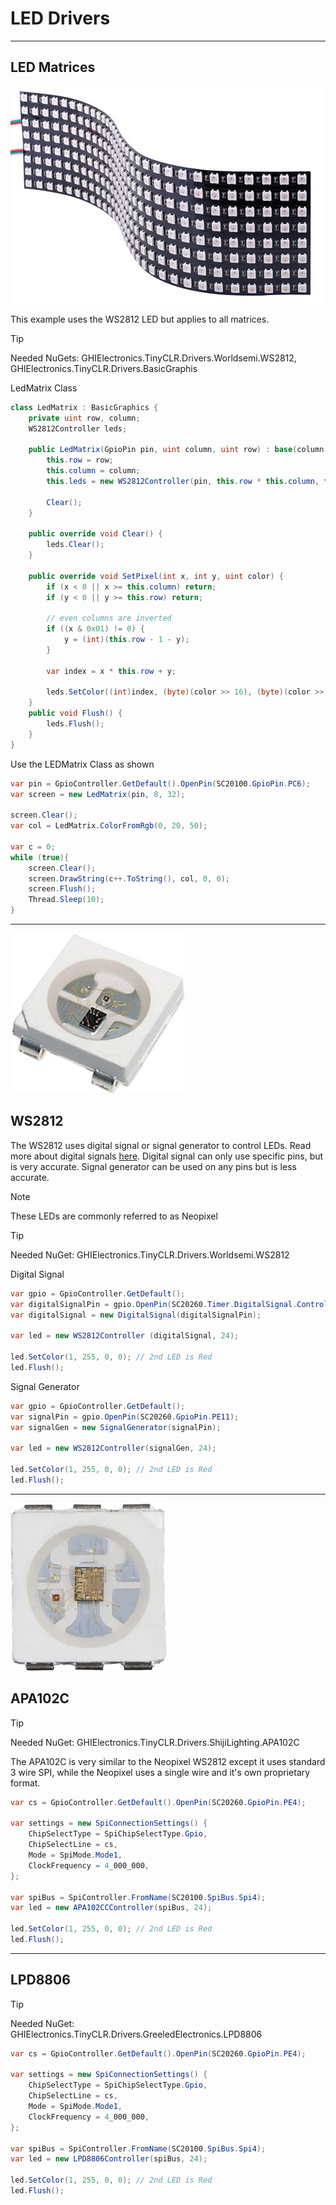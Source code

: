 # LED Drivers

---

## LED Matrices

![LED Matrix](./images/ledmatrices.jpg)

This example uses the WS2812 LED but applies to all matrices.

> [!TIP]
> Needed NuGets: GHIElectronics.TinyCLR.Drivers.Worldsemi.WS2812, GHIElectronics.TinyCLR.Drivers.BasicGraphis

LedMatrix Class
```cs
class LedMatrix : BasicGraphics {
	private uint row, column;
	WS2812Controller leds;

	public LedMatrix(GpioPin pin, uint column, uint row) : base(column, row, ColorFormat.Rgb565) {
		this.row = row;
		this.column = column;
		this.leds = new WS2812Controller(pin, this.row * this.column, this.Buffer);

		Clear();
	}

	public override void Clear() {
		leds.Clear();
	}

	public override void SetPixel(int x, int y, uint color) {
		if (x < 0 || x >= this.column) return;
		if (y < 0 || y >= this.row) return;

		// even columns are inverted
		if ((x & 0x01) != 0) {
			y = (int)(this.row - 1 - y);
		}

		var index = x * this.row + y;

		leds.SetColor((int)index, (byte)(color >> 16), (byte)(color >> 8), (byte)(color >> 0));
	}
	public void Flush() {
		leds.Flush();
	}
}
```
Use the LEDMatrix Class as shown

```cs
var pin = GpioController.GetDefault().OpenPin(SC20100.GpioPin.PC6);
var screen = new LedMatrix(pin, 8, 32);

screen.Clear();
var col = LedMatrix.ColorFromRgb(0, 20, 50);

var c = 0;
while (true){
    screen.Clear();
    screen.DrawString(c++.ToString(), col, 0, 0);
    screen.Flush();
    Thread.Sleep(10);
}
```
---

![WS2812](./images/WS2812.jpg)

## WS2812

The WS2812 uses digital signal or signal generator to control LEDs. Read more about digital signals [here](../tutorials/signal-control.md). Digital signal can only use specific pins, but is very accurate. Signal generator can be used on any pins but is less accurate. 

> [!Note]
> These LEDs are commonly referred to as Neopixel

> [!TIP]
> Needed NuGet: GHIElectronics.TinyCLR.Drivers.Worldsemi.WS2812

Digital Signal
```cs
var gpio = GpioController.GetDefault();
var digitalSignalPin = gpio.OpenPin(SC20260.Timer.DigitalSignal.Controller5.PA0);
var digitalSignal = new DigitalSignal(digitalSignalPin);

var led = new WS2812Controller (digitalSignal, 24);

led.SetColor(1, 255, 0, 0); // 2nd LED is Red
led.Flush();
```

Signal Generator
```cs
var gpio = GpioController.GetDefault();
var signalPin = gpio.OpenPin(SC20260.GpioPin.PE11);
var signalGen = new SignalGenerator(signalPin);

var led = new WS2812Controller(signalGen, 24);

led.SetColor(1, 255, 0, 0); // 2nd LED is Red
led.Flush();
```

---

![APA102C](./images/APA102C.png)

## APA102C

> [!TIP]
> Needed NuGet: GHIElectronics.TinyCLR.Drivers.ShijiLighting.APA102C

The APA102C is very similar to the Neopixel WS2812 except it uses standard 3 wire SPI, while the Neopixel uses a single wire and it's own proprietary format. 

```cs
var cs = GpioController.GetDefault().OpenPin(SC20260.GpioPin.PE4);

var settings = new SpiConnectionSettings() {
    ChipSelectType = SpiChipSelectType.Gpio,
    ChipSelectLine = cs,
    Mode = SpiMode.Mode1,
    ClockFrequency = 4_000_000,
};

var spiBus = SpiController.FromName(SC20100.SpiBus.Spi4);
var led = new APA102CCController(spiBus, 24);

led.SetColor(1, 255, 0, 0); // 2nd LED is Red
led.Flush();
```


---
## LPD8806

> [!TIP]
> Needed NuGet: GHIElectronics.TinyCLR.Drivers.GreeledElectronics.LPD8806

```cs
var cs = GpioController.GetDefault().OpenPin(SC20260.GpioPin.PE4);

var settings = new SpiConnectionSettings() {
    ChipSelectType = SpiChipSelectType.Gpio,
    ChipSelectLine = cs,
    Mode = SpiMode.Mode1,
    ClockFrequency = 4_000_000,
};

var spiBus = SpiController.FromName(SC20100.SpiBus.Spi4);
var led = new LPD8806Controller(spiBus, 24);

led.SetColor(1, 255, 0, 0); // 2nd LED is Red
led.Flush();
```


